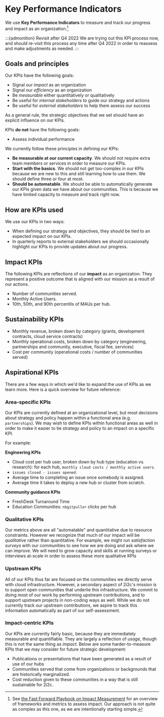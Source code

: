 # Key Performance Indicators

We use **Key Performance Indicators** to measure and track our progress and impact as an organization.[^1]

[^1]: See [the Fast Forward Playbook on Impact Measurement](https://www.ffwd.org/playbook/impact-measurement/) for an overview of frameworks and metrics to assess impact. Our approach is not quite as complex as this one, as we are intentionally starting simple.

:::{admonition} Revisit after Q4 2022
We are trying out this KPI process now, and should re-visit this process any time after Q4 2022 in order to reassess and make adjustments as needed.
:::

## Goals and principles

Our KPIs have the following goals:

- Signal our _impact_ as an organization
- Signal our _efficiency_ as an organization
- Be _measurable_ either quantitatively or qualitatively
- Be useful for _internal stakeholders_ to guide our strategy and actions
- Be useful for _external stakeholders_ to help them assess our success

As a general rule, the strategic objectives that we set should have an explicit influence on our KPIs.

KPIs **do not** have the following goals:

- Assess individual performance

We currently follow these principles in defining our KPIs:

- **Be measurable at our current capacity**. We should not require extra team members or services in order to measure our KPIs.
- **Start with the basics**. We should not get too-complex in our KPIs because we are new to this and still learning how to use them. We should define three or four at most.
- **Should be automatable**. We should be able to automatically generate our KPIs given data we have about our communities. This is because we have limited capacity to measure and track right now.

## How are KPIs used

We use our KPIs in two ways:

- When defining our strategy and objectives, they should be tied to an expected impact on our KPIs.
- In quarterly reports to external stakeholders we should occasionally highlight our KPIs to provide updates about our progress.

## Impact KPIs

The following KPIs are reflections of our **impact** as an organization.
They represent a positive outcome that is aligned with our mission as a result of our actions.

- Number of communities served.
- Monthly Active Users.
- 10th, 50th, and 90th percentils of MAUs per hub.

## Sustainability KPIs

- Monthly revenue, broken down by category (grants, development contracts, cloud service contracts)
- Monthly operational costs, broken down by category (engineering, partnerships and community, executive, fiscal fee, services)
- Cost per community (operational costs / number of communities served)

## Aspirational KPIs

There are a few ways in which we'd like to expand the use of KPIs as we learn more.
Here is a quick overview for future reference:

### Area-specific KPIs

Our KPIs are currently defined at an organizational level, but most decisions about strategy and policy happen within a functional area (e.g. `partnerships`).
We may wish to define KPIs within functional areas as well in order to make it easier to tie strategy and policy to an impact on a specific KPI.

For example:

**Engineering KPIs**

- Cloud cost per hub user, broken down by hub type (education vs. research): for each hub, `monthly cloud costs / monthly active users`.
- `issues closed - issues opened`.
- Average time to completing an issue once somebody is assigned.
- Average time it takes to deploy a new hub or cluster from scratch.

**Community guidance KPIs**

- FreshDesk Turnaround Time
- Education Communities: `nbgitpuller` clicks per hub

### Qualitative KPIs

Our metrics above are all "automatable" and quantitative due to resource constraints.
However we recognize that much of our impact will be _qualitative_ rather than quantitative.
For example, we might run _satisfaction surveys_ with our communities to see how we are doing and ask where we can improve.
We will need to grow capacity and skills at running surveys or interviews at-scale in order to assess these more qualitative KPIs

### Upstream KPIs

All of our KPIs thus far are focused on the communities we directly serve with cloud infrastructure.
However, a secondary aspect of 2i2c's mission is to support open communities that underlie this infrastructure.
We commit to doing most of our work by performing upstream contributions, and to support upstream projects in non-coding ways as well.
While we do not currently track our upstream contributions, we aspire to track this information automatically as part of our self-assessment.

### Impact-centric KPIs

Our KPIs are currently fairly basic, because they are immediately measurable and quantifiable.
They are largely a reflection of _usage_, though this is not the same thing as _impact_.
Below are some harder-to-measure KPIs that we may consider for future strategic development:

- Publications or presentations that have been generated as a result of use of our hubs
- Communities served that come from organizations or backgrounds that are historically marginalized.
- Cost reduction given to these communities in a way that is still sustainable for 2i2c.